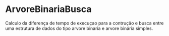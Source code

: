 # ArvoreBinariaBusca
Calculo da diferença de tempo de execuçao para a contrução e busca entre uma estrutura de dados do tipo arvore binaria e arvore binária simples.
